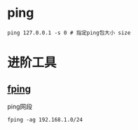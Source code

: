 # ping

```
ping 127.0.0.1 -s 0 # 指定ping包大小 size
```

# 进阶工具

## [fping](https://en.wikipedia.org/wiki/Ping_sweep)

ping网段

    fping -ag 192.168.1.0/24
